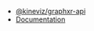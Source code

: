 - [@kineviz/graphxr-api](https://www.npmjs.com/package/@kineviz/graphxr-api)
- [Documentation](https://kineviz.github.io/graphxr-api-docs/)